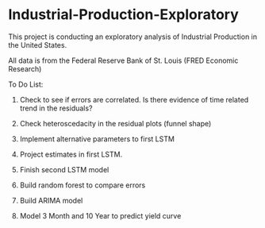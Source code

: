 # Industrial-Production-Exploratory

This project is conducting an exploratory analysis of Industrial Production in the United States. 

All data is from the Federal Reserve Bank of St. Louis (FRED Economic Research)

To Do List:

1. Check to see if errors are correlated. Is there evidence of time related trend in the residuals?

2. Check heteroscedacity in the residual plots (funnel shape)

2. Implement alternative parameters to first LSTM

3. Project estimates in first LSTM.

3. Finish second LSTM model

4. Build random forest to compare errors

5. Build ARIMA model

6. Model 3 Month and 10 Year to predict yield curve

